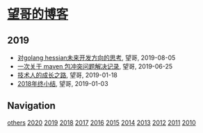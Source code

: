 # [望哥的博客](http://blog.sisopipo.com)

## 2019
* [对golang hessian未来开发方向的思考](/2019/2019-08-05-hessian2-dev-plan), 望哥, 2019-08-05
* [一次关于 maven 包冲突问题解决记录](/2019/2019-06-25-maven-jar-conflict-record), 望哥, 2019-06-25
* [技术人的成长之路](/2019/2019-01-18-growth-road-for-technologist), 望哥, 2019-01-18
* [2018年终小结](/2019/2019-01-03-retrospect2018), 望哥, 2019-01-03

## Navigation
[others](/others/)
[2020](/2020/)
[2019](/2019/)
[2018](/2018/)
[2017](/2017/)
[2016](/2016/)
[2015](/2015/)
[2014](/2014/)
[2013](/2013/)
[2012](/2012/)
[2011](/2011/)
[2010](/2010/)
